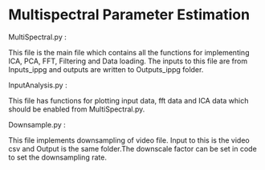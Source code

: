 # Multispectral Parameter Estimation

MultiSpectral.py :

This file is the main file which contains all the functions for implementing ICA, PCA, FFT, Filtering and Data loading. The inputs to this file are from Inputs_ippg and outputs are written to Outputs_ippg folder.

InputAnalysis.py :

This file has functions for plotting input data, fft data and ICA data which should be enabled from MultiSpectral.py. 

Downsample.py :

This file implements downsampling of video file. Input to this is the video csv and Output is the same folder.The downscale factor can be set in code to set the downsampling rate.


